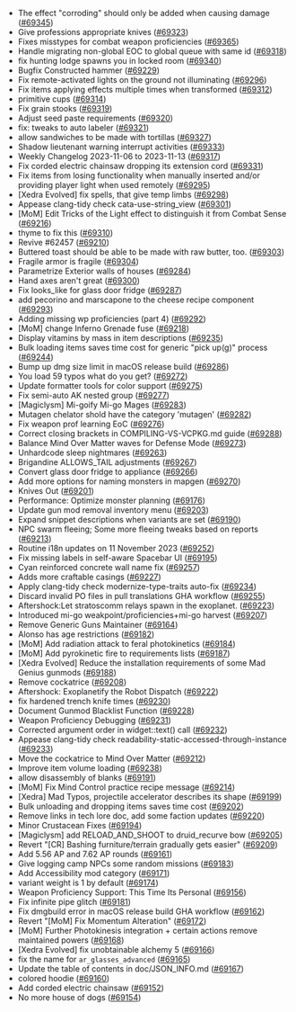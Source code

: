 * The effect "corroding" should only be added when causing damage ([#69345](https://github.com/CleverRaven/Cataclysm-DDA/pull/69345))
* Give professions appropriate knives ([#69323](https://github.com/CleverRaven/Cataclysm-DDA/pull/69323))
* Fixes misstypes for combat weapon proficiencies ([#69365](https://github.com/CleverRaven/Cataclysm-DDA/pull/69365))
* Handle migrating non-global EOC to global queue with same id ([#69318](https://github.com/CleverRaven/Cataclysm-DDA/pull/69318))
* fix hunting lodge spawns you in locked room ([#69340](https://github.com/CleverRaven/Cataclysm-DDA/pull/69340))
* Bugfix Constructed hammer ([#69229](https://github.com/CleverRaven/Cataclysm-DDA/pull/69229))
* Fix remote-activated lights on the ground not illuminating ([#69296](https://github.com/CleverRaven/Cataclysm-DDA/pull/69296))
* Fix items applying effects multiple times when transformed ([#69312](https://github.com/CleverRaven/Cataclysm-DDA/pull/69312))
* primitive cups ([#69314](https://github.com/CleverRaven/Cataclysm-DDA/pull/69314))
* Fix grain stooks ([#69319](https://github.com/CleverRaven/Cataclysm-DDA/pull/69319))
* Adjust seed paste requirements ([#69320](https://github.com/CleverRaven/Cataclysm-DDA/pull/69320))
* fix: tweaks to auto labeler ([#69321](https://github.com/CleverRaven/Cataclysm-DDA/pull/69321))
* allow sandwiches to be made with tortillas ([#69327](https://github.com/CleverRaven/Cataclysm-DDA/pull/69327))
* Shadow lieutenant warning interrupt activities ([#69333](https://github.com/CleverRaven/Cataclysm-DDA/pull/69333))
* Weekly Changelog 2023-11-06 to 2023-11-13 ([#69317](https://github.com/CleverRaven/Cataclysm-DDA/pull/69317))
* Fix corded electric chainsaw dropping its extension cord ([#69331](https://github.com/CleverRaven/Cataclysm-DDA/pull/69331))
* Fix items from losing functionality when manually inserted and/or providing player light when used remotely ([#69295](https://github.com/CleverRaven/Cataclysm-DDA/pull/69295))
* [Xedra Evolved] fix spells, that give temp limbs ([#69298](https://github.com/CleverRaven/Cataclysm-DDA/pull/69298))
* Appease clang-tidy check cata-use-string_view ([#69301](https://github.com/CleverRaven/Cataclysm-DDA/pull/69301))
* [MoM] Edit Tricks of the Light effect to distinguish it from Combat Sense ([#69216](https://github.com/CleverRaven/Cataclysm-DDA/pull/69216))
* thyme to fix this ([#69310](https://github.com/CleverRaven/Cataclysm-DDA/pull/69310))
* Revive #62457 ([#69210](https://github.com/CleverRaven/Cataclysm-DDA/pull/69210))
* Buttered toast should be able to be made with raw butter, too. ([#69303](https://github.com/CleverRaven/Cataclysm-DDA/pull/69303))
* Fragile armor is fragile ([#69304](https://github.com/CleverRaven/Cataclysm-DDA/pull/69304))
* Parametrize Exterior walls of houses ([#69284](https://github.com/CleverRaven/Cataclysm-DDA/pull/69284))
* Hand axes aren't great ([#69300](https://github.com/CleverRaven/Cataclysm-DDA/pull/69300))
* Fix looks_like for glass door fridge ([#69287](https://github.com/CleverRaven/Cataclysm-DDA/pull/69287))
* add pecorino and marscapone to the cheese recipe component ([#69293](https://github.com/CleverRaven/Cataclysm-DDA/pull/69293))
* Adding missing wp proficiencies (part 4) ([#69292](https://github.com/CleverRaven/Cataclysm-DDA/pull/69292))
* [MoM] change Inferno Grenade fuse ([#69218](https://github.com/CleverRaven/Cataclysm-DDA/pull/69218))
* Display vitamins by mass in item descriptions ([#69235](https://github.com/CleverRaven/Cataclysm-DDA/pull/69235))
* Bulk loading items saves time cost for generic "pick up(g)" process ([#69244](https://github.com/CleverRaven/Cataclysm-DDA/pull/69244))
* Bump up dmg size limit in macOS release build ([#69286](https://github.com/CleverRaven/Cataclysm-DDA/pull/69286))
* You load 59 typos what do you get? ([#69272](https://github.com/CleverRaven/Cataclysm-DDA/pull/69272))
* Update formatter tools for color support ([#69275](https://github.com/CleverRaven/Cataclysm-DDA/pull/69275))
* Fix semi-auto AK nested group ([#69277](https://github.com/CleverRaven/Cataclysm-DDA/pull/69277))
* [Magiclysm] Mi-goify Mi-go Mages ([#69283](https://github.com/CleverRaven/Cataclysm-DDA/pull/69283))
* Mutagen chelator shold have the category 'mutagen' ([#69282](https://github.com/CleverRaven/Cataclysm-DDA/pull/69282))
* Fix weapon prof learning EoC ([#69276](https://github.com/CleverRaven/Cataclysm-DDA/pull/69276))
* Correct closing brackets in COMPILING-VS-VCPKG.md guide ([#69288](https://github.com/CleverRaven/Cataclysm-DDA/pull/69288))
* Balance Mind Over Matter waves for Defense Mode ([#69273](https://github.com/CleverRaven/Cataclysm-DDA/pull/69273))
* Unhardcode sleep nightmares ([#69263](https://github.com/CleverRaven/Cataclysm-DDA/pull/69263))
* Brigandine ALLOWS_TAIL adjustments ([#69267](https://github.com/CleverRaven/Cataclysm-DDA/pull/69267))
* Convert glass door fridge to appliance ([#69266](https://github.com/CleverRaven/Cataclysm-DDA/pull/69266))
* Add more options for naming monsters in mapgen ([#69270](https://github.com/CleverRaven/Cataclysm-DDA/pull/69270))
* Knives Out ([#69201](https://github.com/CleverRaven/Cataclysm-DDA/pull/69201))
* Performance: Optimize monster planning ([#69176](https://github.com/CleverRaven/Cataclysm-DDA/pull/69176))
* Update gun mod removal inventory menu ([#69203](https://github.com/CleverRaven/Cataclysm-DDA/pull/69203))
* Expand snippet descriptions when variants are set ([#69190](https://github.com/CleverRaven/Cataclysm-DDA/pull/69190))
* NPC swarm fleeing; Some more fleeing tweaks based on reports ([#69213](https://github.com/CleverRaven/Cataclysm-DDA/pull/69213))
* Routine i18n updates on 11 November 2023 ([#69252](https://github.com/CleverRaven/Cataclysm-DDA/pull/69252))
* Fix missing labels in self-aware Spacebar UI ([#69195](https://github.com/CleverRaven/Cataclysm-DDA/pull/69195))
* Cyan reinforced concrete wall name fix ([#69257](https://github.com/CleverRaven/Cataclysm-DDA/pull/69257))
* Adds more craftable casings ([#69227](https://github.com/CleverRaven/Cataclysm-DDA/pull/69227))
* Apply clang-tidy check modernize-type-traits auto-fix ([#69234](https://github.com/CleverRaven/Cataclysm-DDA/pull/69234))
* Discard invalid PO files in pull translations GHA workflow ([#69255](https://github.com/CleverRaven/Cataclysm-DDA/pull/69255))
* Aftershock:Let stratoscomm relays spawn in the exoplanet. ([#69223](https://github.com/CleverRaven/Cataclysm-DDA/pull/69223))
* Introduced mi-go weakpoint/proficiencies+mi-go harvest ([#69207](https://github.com/CleverRaven/Cataclysm-DDA/pull/69207))
* Remove Generic Guns Maintainer ([#69164](https://github.com/CleverRaven/Cataclysm-DDA/pull/69164))
* Alonso has age restrictions ([#69182](https://github.com/CleverRaven/Cataclysm-DDA/pull/69182))
* [MoM] Add radiation attack to feral photokinetics ([#69184](https://github.com/CleverRaven/Cataclysm-DDA/pull/69184))
* [MoM] Add pyrokinetic fire to requirements lists ([#69187](https://github.com/CleverRaven/Cataclysm-DDA/pull/69187))
* [Xedra Evolved] Reduce the installation requirements of some Mad Genius gunmods ([#69188](https://github.com/CleverRaven/Cataclysm-DDA/pull/69188))
* Remove cockatrice ([#69208](https://github.com/CleverRaven/Cataclysm-DDA/pull/69208))
* Aftershock: Exoplanetify the Robot Dispatch ([#69222](https://github.com/CleverRaven/Cataclysm-DDA/pull/69222))
* fix hardened trench knife times ([#69230](https://github.com/CleverRaven/Cataclysm-DDA/pull/69230))
* Document Gunmod Blacklist Function ([#69228](https://github.com/CleverRaven/Cataclysm-DDA/pull/69228))
* Weapon Proficiency Debugging ([#69231](https://github.com/CleverRaven/Cataclysm-DDA/pull/69231))
* Corrected argument order in widget::text() call ([#69232](https://github.com/CleverRaven/Cataclysm-DDA/pull/69232))
* Appease clang-tidy check readability-static-accessed-through-instance ([#69233](https://github.com/CleverRaven/Cataclysm-DDA/pull/69233))
* Move the cockatrice to Mind Over Matter ([#69212](https://github.com/CleverRaven/Cataclysm-DDA/pull/69212))
* Improve item volume loading ([#69238](https://github.com/CleverRaven/Cataclysm-DDA/pull/69238))
* allow disassembly of blanks ([#69191](https://github.com/CleverRaven/Cataclysm-DDA/pull/69191))
* [MoM] Fix Mind Control practice recipe message ([#69214](https://github.com/CleverRaven/Cataclysm-DDA/pull/69214))
* [Xedra] Mad Typos, projectile accelerator describes its shape ([#69199](https://github.com/CleverRaven/Cataclysm-DDA/pull/69199))
* Bulk unloading and dropping items saves time cost ([#69202](https://github.com/CleverRaven/Cataclysm-DDA/pull/69202))
* Remove links in tech lore doc, add some faction updates ([#69220](https://github.com/CleverRaven/Cataclysm-DDA/pull/69220))
* Minor Crustacean Fixes ([#69194](https://github.com/CleverRaven/Cataclysm-DDA/pull/69194))
* [Magiclysm] add RELOAD_AND_SHOOT to druid_recurve bow ([#69205](https://github.com/CleverRaven/Cataclysm-DDA/pull/69205))
* Revert "[CR] Bashing furniture/terrain gradually gets easier" ([#69209](https://github.com/CleverRaven/Cataclysm-DDA/pull/69209))
* Add 5.56 AP and 7.62 AP rounds ([#69161](https://github.com/CleverRaven/Cataclysm-DDA/pull/69161))
* Give logging camp NPCs some random missions ([#69183](https://github.com/CleverRaven/Cataclysm-DDA/pull/69183))
* Add Accessibility mod category ([#69171](https://github.com/CleverRaven/Cataclysm-DDA/pull/69171))
* variant weight is 1 by default ([#69174](https://github.com/CleverRaven/Cataclysm-DDA/pull/69174))
* Weapon Proficiency Support: This Time Its Personal ([#69156](https://github.com/CleverRaven/Cataclysm-DDA/pull/69156))
* Fix infinite pipe glitch ([#69181](https://github.com/CleverRaven/Cataclysm-DDA/pull/69181))
* Fix dmgbuild error in macOS release build GHA workflow ([#69162](https://github.com/CleverRaven/Cataclysm-DDA/pull/69162))
* Revert "[MoM] Fix Momentum Alteration" ([#69172](https://github.com/CleverRaven/Cataclysm-DDA/pull/69172))
* [MoM] Further Photokinesis integration + certain actions remove maintained powers ([#69168](https://github.com/CleverRaven/Cataclysm-DDA/pull/69168))
* [Xedra Evolved] fix unobtainable alchemy 5 ([#69166](https://github.com/CleverRaven/Cataclysm-DDA/pull/69166))
* fix the name for `ar_glasses_advanced` ([#69165](https://github.com/CleverRaven/Cataclysm-DDA/pull/69165))
* Update the table of contents in doc/JSON_INFO.md ([#69167](https://github.com/CleverRaven/Cataclysm-DDA/pull/69167))
* colored hoodie ([#69160](https://github.com/CleverRaven/Cataclysm-DDA/pull/69160))
* Add corded electric chainsaw ([#69152](https://github.com/CleverRaven/Cataclysm-DDA/pull/69152))
* No more house of dogs ([#69154](https://github.com/CleverRaven/Cataclysm-DDA/pull/69154))
